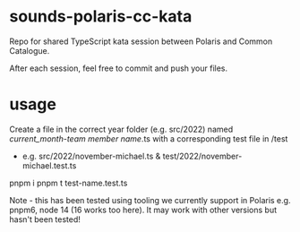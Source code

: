 # sounds-polaris-cc-kata

Repo for shared TypeScript kata session between Polaris and Common Catalogue.

After each session, feel free to commit and push your files.

# usage

Create a file in the correct year folder (e.g. src/2022) named _current_month_-_team member name_.ts with a corresponding test file in /test

- e.g. src/2022/november-michael.ts & test/2022/november-michael.test.ts

pnpm i
pnpm t test-name.test.ts

Note - this has been tested using tooling we currently support in Polaris e.g. pnpm6, node 14 (16 works too here). It may work with other versions but hasn't been tested!
